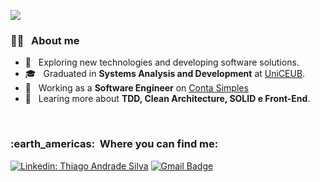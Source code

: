 ![](https://komarev.com/ghpvc/?username=thiagoadsix&color=006bed)

<h3> 👨‍💻 &nbsp; About me </h3>

- 🤔 &nbsp; Exploring new technologies and developing software solutions.
- 🎓 &nbsp; Graduated in **Systems Analysis and Development** at <a href="https://www.uniceub.br/">UniCEUB</a>.
- 💼 &nbsp; Working as a **Software Engineer** on <a href="https://contasimples.com/">Conta Simples</a>
- 🌱 &nbsp; Learing more about **TDD, Clean Architecture, SOLID e Front-End**.

<br/>

<h3> :earth_americas: &nbsp;Where you can find me: </h3> 

[![Linkedin: Thiago Andrade Silva](https://img.shields.io/badge/-thiagoandradesilva-blue?style=flat-square&logo=Linkedin&logoColor=white&link=https://www.linkedin.com/in/thiago-andrade-silva/)](https://www.linkedin.com/in/thiago-andrade-silva/)
[![Gmail Badge](https://img.shields.io/badge/-thiago.adsix@gmail.com-006bed?style=flat-square&logo=Gmail&logoColor=white&link=mailto:thiago.adsix@gmail.com)](mailto:thiago.adsix@gmail.com)

